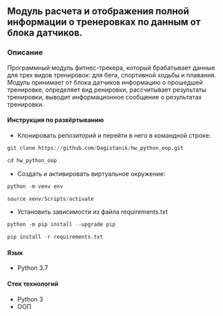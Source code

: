 ## Модуль расчета и отображения полной информации о тренеровках по данным от блока датчиков.

### Описание
Программный модуль фитнес-трекера, который брабатывает данные для трех видов тренировок: для бега, спортивной ходьбы и плавания. Модуль принимает от блока датчиков информацию о прошедшей тренировке, определяет вид ренировки, рассчитывает результаты тренировки, выводит информационное сообщение о результатах тренировки.

#### Инструкция по развёртыванию
* Клонировать репозиторий и перейти в него в командной строке:
```python
git clone https://github.com/Dagistanik/hw_python_oop.git
```
```python
cd hw_python_oop
```
* Cоздать и активировать виртуальное окружение:
```python
python -m venv env
```
```python
source venv/Scripts/activate
```
* Установить зависимости из файла requirements.txt
```python
python -m pip install --upgrade pip
```
```python
pip install -r requirements.txt
```
#### Язык

* Python 3.7

#### Стек технологий

* Python 3
* ООП

